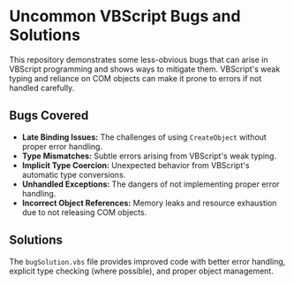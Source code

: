 # Uncommon VBScript Bugs and Solutions

This repository demonstrates some less-obvious bugs that can arise in VBScript programming and shows ways to mitigate them.  VBScript's weak typing and reliance on COM objects can make it prone to errors if not handled carefully.

## Bugs Covered

* **Late Binding Issues:**  The challenges of using `CreateObject` without proper error handling.
* **Type Mismatches:**  Subtle errors arising from VBScript's weak typing.
* **Implicit Type Coercion:** Unexpected behavior from VBScript's automatic type conversions.
* **Unhandled Exceptions:** The dangers of not implementing proper error handling.
* **Incorrect Object References:** Memory leaks and resource exhaustion due to not releasing COM objects.

## Solutions

The `bugSolution.vbs` file provides improved code with better error handling, explicit type checking (where possible), and proper object management.